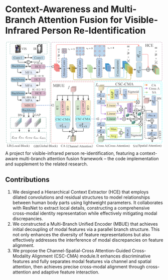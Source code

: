 # Context-Awareness and Multi-Branch Attention Fusion for Visible-Infrared Person Re-Identification
![](assets/hmcl3.jpg)
A  project for visible-infrared person re-identification, featuring a context-aware multi-branch attention fusion framework – the code implementation and supplement to the related research.
## Contributions
1. We designed a Hierarchical Context Extractor (HCE) that employs dilated convolutions and residual structures to model relationships between human body parts using lightweight parameters. It collaborates with ResNet to extract local details, constructing a comprehensive cross-modal identity representation while effectively mitigating modal discrepancies.
2. We constructed a Multi-Branch Unified Encoder (MBUE) that achieves initial decoupling of modal features via a parallel branch structure. This not only enhances the diversity of feature representations but also effectively addresses the interference of modal discrepancies on feature alignment.
3. We propose the Channel-Spatial-Cross Attention-Guided Cross-Modality Alignment (CSC-CMA) module.It enhances discriminative features and fully separates modal features via channel and spatial attention, then achieves precise cross-modal alignment through cross-attention and adaptive feature interaction.
